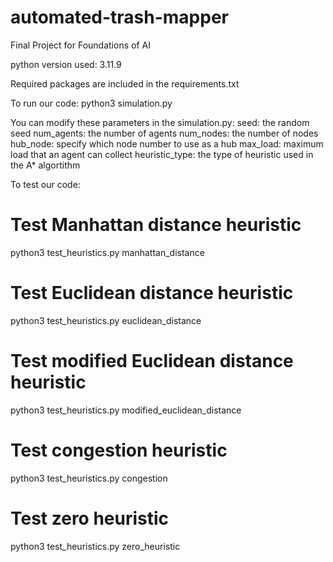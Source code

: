 # automated-trash-mapper
Final Project for Foundations of AI

python version used: 3.11.9

Required packages are included in the requirements.txt

To run our code:
python3 simulation.py

You can modify these parameters in the simulation.py:
seed: the random seed
num_agents: the number of agents
num_nodes: the number of nodes
hub_node: specify which node number to use as a hub
max_load: maximum load that an agent can collect
heuristic_type: the type of heuristic used in the A* algortithm


To test our code:
# Test Manhattan distance heuristic
python3 test_heuristics.py manhattan_distance

# Test Euclidean distance heuristic
python3 test_heuristics.py euclidean_distance

# Test modified Euclidean distance heuristic
python3 test_heuristics.py modified_euclidean_distance

# Test congestion heuristic
python3 test_heuristics.py congestion

# Test zero heuristic
python3 test_heuristics.py zero_heuristic

